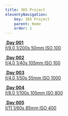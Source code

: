 ```yaml
---
title: 365 Project
eleventyNavigation:
    key: 365 Project
    parent: Home
    order: 1
---
```

<div class="pswp-gallery" id="my-gallery">
<div class="photoContainer">

  <a href="/assets/img/365project/day_001.jpg" 
    data-pswp-width="3000" 
    data-pswp-height="2000" 
    target="_blank">
    <img src="/assets/img/365project/thumbnails/day_001.jpg" alt="" />
    <span class="pswp-caption-content"><b>Day 001</b><br>ƒ/9.0 1/200s 50mm ISO 100</span>
  </a>

  <a href="/assets/img/365project/day_002.jpg" 
    data-pswp-width="3000" 
    data-pswp-height="2000" 
    target="_blank">
    <img src="/assets/img/365project/thumbnails/day_002.jpg" alt="" />
    <span class="pswp-caption-content"><b>Day 002</b><br>ƒ/4.0 1/40s 105mm ISO 100</span>
  </a>

  <a href="/assets/img/365project/day_003.jpg" 
    data-pswp-width="3000" 
    data-pswp-height="2000" 
    target="_blank">
    <img src="/assets/img/365project/thumbnails/day_003.jpg" alt="" />
    <span class="pswp-caption-content"><b>Day 003</b><br>ƒ/4.0 1/50s 55mm ISO 1000</span>
  </a>

  <a href="/assets/img/365project/day_004.jpg" 
    data-pswp-width="3000" 
    data-pswp-height="2000" 
    target="_blank">
    <img src="/assets/img/365project/thumbnails/day_004.jpg" alt="" />
    <span class="pswp-caption-content"><b>Day 004</b><br>ƒ/8.0 1/100s 105mm ISO 800</span>
  </a>

  <a href="/assets/img/365project/day_005.jpg" 
    data-pswp-width="3000" 
    data-pswp-height="2000" 
    target="_blank">
    <img src="/assets/img/365project/thumbnails/day_005.jpg" alt="" />
    <span class="pswp-caption-content"><b>Day 005</b><br>ƒ/11 1/60s 85mm ISO 400</span>
  </a>


</div>
</div>